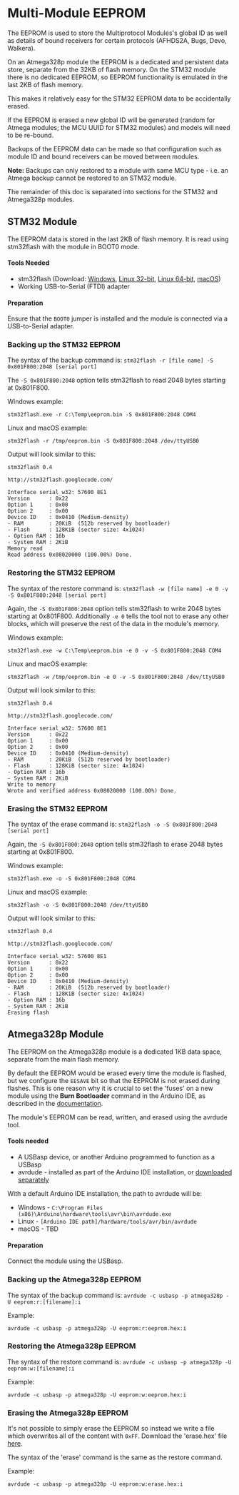 # Multi-Module EEPROM

The EEPROM is used to store the Multiprotocol Modules's global ID as well as details of bound receivers for certain protocols (AFHDS2A, Bugs, Devo, Walkera).

On an Atmega328p module the EEPROM is a dedicated and persistent data store, separate from the 32KB of flash memory.  On the STM32 module there is no dedicated EEPROM, so EEPROM functionality is emulated in the last 2KB of flash memory.

This makes it relatively easy for the STM32 EEPROM data to be accidentally erased.

If the EEPROM is erased a new global ID will be generated (random for Atmega modules; the MCU UUID for STM32 modules) and models will need to be re-bound.

Backups of the EEPROM data can be made so that configuration such as module ID and bound receivers can be moved between modules.  

**Note:** Backups can only restored to a module with same MCU type - i.e. an Atmega backup cannot be restored to an STM32 module.

The remainder of this doc is separated into sections for the STM32 and Atmega328p modules.

## STM32 Module
The EEPROM data is stored in the last 2KB of flash memory. It is read using stm32flash with the module in BOOT0 mode.
#### Tools Needed
* stm32flash (Download: [Windows](https://github.com/pascallanger/DIY-Multiprotocol-TX-Module-Boards/raw/master/source/stm32/tools/win/stm32flash.exe), [Linux 32-bit](https://github.com/pascallanger/DIY-Multiprotocol-TX-Module-Boards/raw/master/source/stm32/tools/linux/stm32flash/stm32flash), [Linux 64-bit](https://github.com/pascallanger/DIY-Multiprotocol-TX-Module-Boards/raw/master/source/stm32/tools/linux64/stm32flash/stm32flash), [macOS](https://github.com/pascallanger/DIY-Multiprotocol-TX-Module-Boards/raw/master/source/stm32/tools/macosx/stm32flash/stm32flash))
* Working USB-to-Serial (FTDI) adapter

#### Preparation
Ensure that the `BOOT0` jumper is installed and the module is connected via a USB-to-Serial adapter.

### Backing up the STM32 EEPROM
The syntax of the backup command is:
`stm32flash -r [file name] -S 0x801F800:2048 [serial port]`

The `-S 0x801F800:2048` option tells stm32flash to read 2048 bytes starting at 0x801F800.

Windows example:

`stm32flash.exe -r C:\Temp\eeprom.bin -S 0x801F800:2048 COM4`

Linux and macOS example:

`stm32flash -r /tmp/eeprom.bin -S 0x801F800:2048 /dev/ttyUSB0`

Output will look similar to this:
```
stm32flash 0.4

http://stm32flash.googlecode.com/

Interface serial_w32: 57600 8E1
Version      : 0x22
Option 1     : 0x00
Option 2     : 0x00
Device ID    : 0x0410 (Medium-density)
- RAM        : 20KiB  (512b reserved by bootloader)
- Flash      : 128KiB (sector size: 4x1024)
- Option RAM : 16b
- System RAM : 2KiB
Memory read
Read address 0x08020000 (100.00%) Done.
```
### Restoring the STM32 EEPROM
The syntax of the restore command is:
`stm32flash -w [file name] -e 0 -v -S 0x801F800:2048 [serial port]`

Again, the `-S 0x801F800:2048` option tells stm32flash to write 2048 bytes starting at 0x801F800.  Additionally `-e 0` tells the tool not to erase any other blocks, which will preserve the rest of the data in the module's memory.

Windows example:

`stm32flash.exe -w C:\Temp\eeprom.bin -e 0 -v -S 0x801F800:2048 COM4`

Linux and macOS example:

`stm32flash -w /tmp/eeprom.bin -e 0 -v -S 0x801F800:2048 /dev/ttyUSB0`

Output will look similar to this:
```
stm32flash 0.4

http://stm32flash.googlecode.com/

Interface serial_w32: 57600 8E1
Version      : 0x22
Option 1     : 0x00
Option 2     : 0x00
Device ID    : 0x0410 (Medium-density)
- RAM        : 20KiB  (512b reserved by bootloader)
- Flash      : 128KiB (sector size: 4x1024)
- Option RAM : 16b
- System RAM : 2KiB
Write to memory
Wrote and verified address 0x08020000 (100.00%) Done.
```

### Erasing the STM32 EEPROM
The syntax of the erase command is:
`stm32flash -o -S 0x801F800:2048 [serial port]`

Again, the `-S 0x801F800:2048` option tells stm32flash to erase 2048 bytes starting at 0x801F800.

Windows example:

`stm32flash.exe -o -S 0x801F800:2048 COM4`

Linux and macOS example:

`stm32flash -o -S 0x801F800:2048 /dev/ttyUSB0`

Output will look similar to this:
```
stm32flash 0.4

http://stm32flash.googlecode.com/

Interface serial_w32: 57600 8E1
Version      : 0x22
Option 1     : 0x00
Option 2     : 0x00
Device ID    : 0x0410 (Medium-density)
- RAM        : 20KiB  (512b reserved by bootloader)
- Flash      : 128KiB (sector size: 4x1024)
- Option RAM : 16b
- System RAM : 2KiB
Erasing flash
```

## Atmega328p Module
The EEPROM on the Atmega328p module is a dedicated 1KB data space, separate from the main flash memory.  

By default the EEPROM would be erased every time the module is flashed, but we configure the `EESAVE` bit so that the EEPROM is not erased during flashes.  This is one reason why it is crucial to set the 'fuses' on a new module using the **Burn Bootloader** command in the Arduino IDE, as described in the [documentation](Compiling.md#burn-bootloader-and-set-fuses).

The module's EEPROM can be read, written, and erased using the avrdude tool.

#### Tools needed
* A USBasp device, or another Arduino programmed to function as a USBasp
* avrdude - installed as part of the Arduino IDE installation, or [downloaded separately](http://savannah.nongnu.org/projects/avrdude)

With a default Arduino IDE installation, the path to avrdude will be:
* Windows - `C:\Program Files (x86)\Arduino\hardware\tools\avr\bin\avrdude.exe`
* Linux - `[Arduino IDE path]/hardware/tools/avr/bin/avrdude`
* macOS - TBD

#### Preparation
Connect the module using the USBasp.

### Backing up the Atmega328p EEPROM
The syntax of the backup command is:
`avrdude -c usbasp -p atmega328p -U eeprom:r:[filename]:i`

Example:

`avrdude -c usbasp -p atmega328p -U eeprom:r:eeprom.hex:i`

### Restoring the Atmega328p EEPROM
The syntax of the restore command is:
`avrdude -c usbasp -p atmega328p -U eeprom:w:[filename]:i`

Example:

`avrdude -c usbasp -p atmega328p -U eeprom:w:eeprom.hex:i`

### Erasing the Atmega328p EEPROM
It's not possible to simply erase the EEPROM so instead we write a file which overwrites all of the content with `0xFF`.  Download the 'erase.hex' file [here](https://raw.githubusercontent.com/pascallanger/DIY-Multiprotocol-TX-Module/master/docs/erase.hex).

The syntax of the 'erase' command is the same as the restore command.

Example:

`avrdude -c usbasp -p atmega328p -U eeprom:w:erase.hex:i`

